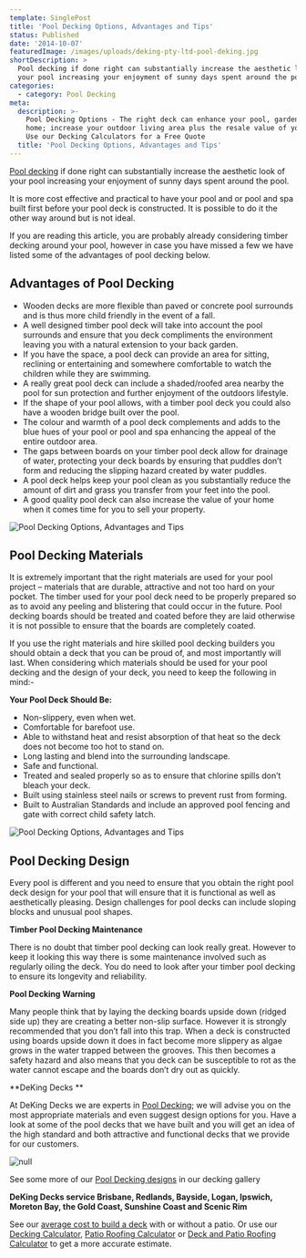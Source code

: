 ```yaml
---
template: SinglePost
title: 'Pool Decking Options, Advantages and Tips'
status: Published
date: '2014-10-07'
featuredImage: /images/uploads/deking-pty-ltd-pool-deking.jpg
shortDescription: >
  Pool decking if done right can substantially increase the aesthetic look of
  your pool increasing your enjoyment of sunny days spent around the pool.
categories:
  - category: Pool Decking
meta:
  description: >-
    Pool Decking Options - The right deck can enhance your pool, garden and
    home; increase your outdoor living area plus the resale value of your home.
    Use our Decking Calculators for a Free Quote
  title: 'Pool Decking Options, Advantages and Tips'
---
```

[Pool decking](https://www.dekingdecks.com.au/pool-decking-australia/) if done right can substantially increase the aesthetic look of your pool increasing your enjoyment of sunny days spent around the pool.

It is more cost effective and practical to have your pool and or pool and spa built first before your pool deck is constructed. It is possible to do it the other way around but is not ideal.

If you are reading this article, you are probably already considering timber decking around your pool, however in case you have missed a few we have listed some of the advantages of pool decking below.

## Advantages of Pool Decking

* Wooden decks are more flexible than paved or concrete pool surrounds and is thus more child friendly in the event of a fall.
* A well designed timber pool deck will take into account the pool surrounds and ensure that you deck compliments the environment leaving you with a natural extension to your back garden.
* If you have the space, a pool deck can provide an area for sitting, reclining or entertaining and somewhere comfortable to watch the children while they are swimming.
* A really great pool deck can include a shaded/roofed area nearby the pool for sun protection and further enjoyment of the outdoors lifestyle.
* If the shape of your pool allows, with a timber pool deck you could also have a wooden bridge built over the pool.
* The colour and warmth of a pool deck complements and adds to the blue hues of your pool or pool and spa enhancing the appeal of the entire outdoor area.
* The gaps between boards on your timber pool deck allow for drainage of water, protecting your deck boards by ensuring that puddles don’t form and reducing the slipping hazard created by water puddles.
* A pool deck helps keep your pool clean as you substantially reduce the amount of dirt and grass you transfer from your feet into the pool.
* A good quality pool deck can also increase the value of your home when it comes time for you to sell your property.

![Pool Decking Options, Advantages and Tips](/images/uploads/deking-pty-ltd-pool-deking.jpg)

## Pool Decking Materials

It is extremely important that the right materials are used for your pool project – materials that are durable, attractive and not too hard on your pocket. The timber used for your pool deck need to be properly prepared so as to avoid any peeling and blistering that could occur in the future. Pool decking boards should be treated and coated before they are laid otherwise it is not possible to ensure that the boards are completely coated.

If you use the right materials and hire skilled pool decking builders you should obtain a deck that you can be proud of, and most importantly will last. When considering which materials should be used for your pool decking and the design of your deck, you need to keep the following in mind:-

**Your Pool Deck Should Be:**

* Non-slippery, even when wet.
* Comfortable for barefoot use.
* Able to withstand heat and resist absorption of that heat so the deck does not become too hot to stand on.
* Long lasting and blend into the surrounding landscape.
* Safe and functional.
* Treated and sealed properly so as to ensure that chlorine spills don’t bleach your deck.
* Built using stainless steel nails or screws to prevent rust from forming.
* Built to Australian Standards and include an approved pool fencing and gate with correct child safety latch.

![Pool Decking Options, Advantages and Tips](/images/uploads/image-7.jpg)

## Pool Decking Design

Every pool is different and you need to ensure that you obtain the right pool deck design for your pool that will ensure that it is functional as well as aesthetically pleasing. Design challenges for pool decks can include sloping blocks and unusual pool shapes.

**Timber Pool Decking Maintenance**

There is no doubt that timber pool decking can look really great. However to keep it looking this way there is some maintenance involved such as regularly oiling the deck. You do need to look after your timber pool decking to ensure its longevity and reliability.

**Pool Decking Warning**

Many people think that by laying the decking boards upside down (ridged side up) they are creating a better non-slip surface. However it is strongly recommended that you don’t fall into this trap. When a deck is constructed using boards upside down it does in fact become more slippery as algae grows in the water trapped between the grooves. This then becomes a safety hazard and also means that you deck can be susceptible to rot as the water cannot escape and the boards don’t dry out as quickly.

**DeKing Decks
**

At DeKing Decks we are experts in [Pool Decking](https://www.dekingdecks.com.au/pool-decking/); we will advise you on the most appropriate materials and even suggest design options for you. Have a look at some of the pool decks that we have built and you will get an idea of the high standard and both attractive and functional decks that we provide for our customers.

![null](/images/uploads/image-2-1024x576.jpg)

See some more of our [Pool Decking designs](https://www.dekingdecks.com.au/categories/pool-decking/) in our decking gallery

**DeKing Decks service Brisbane, Redlands, Bayside, Logan, Ipswich, Moreton Bay, the Gold Coast, Sunshine Coast and Scenic Rim**

See our [average cost to build a deck](https://www.dekingdecks.com.au/price-guide/) with or without a patio. Or use our [Decking Calculator](https://www.dekingdecks.com.au/decking-calculator), [Patio Roofing Calculator](https://www.dekingdecks.com.au/patio-calculator/) or [Deck and Patio Roofing Calculator](https://www.dekingdecks.com.au/deck-and-roofing-calculator) to get a more accurate estimate.
